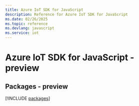 ```yaml
---
title: Azure IoT SDK for JavaScript
description: Reference for Azure IoT SDK for JavaScript
ms.date: 02/26/2025
ms.topic: reference
ms.devlang: javascript
ms.service: iot
---
```

# Azure IoT SDK for JavaScript - preview
## Packages - preview
[!INCLUDE [packages](iot-index.md)]